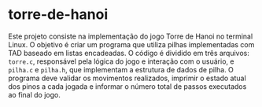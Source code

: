 # torre-de-hanoi

Este projeto consiste na implementação do jogo Torre de Hanoi no terminal Linux. O objetivo é criar um programa que utiliza pilhas implementadas com TAD baseado em listas encadeadas. O código é dividido em três arquivos: `torre.c`, responsável pela lógica do jogo e interação com o usuário, e `pilha.c` e `pilha.h`, que implementam a estrutura de dados de pilha. O programa deve validar os movimentos realizados, imprimir o estado atual dos pinos a cada jogada e informar o número total de passos executados ao final do jogo.
